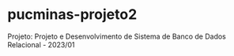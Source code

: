 # pucminas-projeto2
Projeto: Projeto e Desenvolvimento de Sistema de Banco de Dados Relacional - 2023/01
